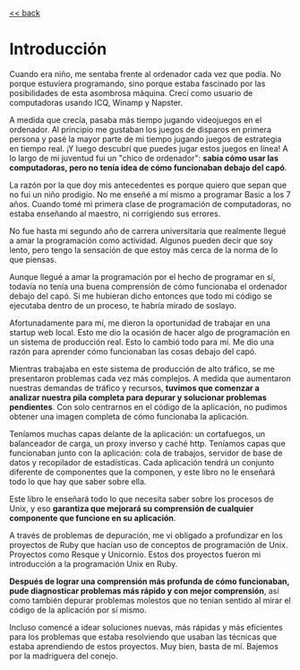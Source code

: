 [<< back](README.md)

# Introducción

Cuando era niño, me sentaba frente al ordenador cada vez que podía. No porque estuviera programando, sino porque estaba fascinado por las posibilidades de esta asombrosa máquina. Crecí como usuario de computadoras usando ICQ, Winamp y Napster.

A medida que crecía, pasaba más tiempo jugando videojuegos en el ordenador. Al principio me gustaban los juegos de disparos en primera persona y pasé la mayor parte de mi tiempo jugando juegos de estrategia en tiempo real. ¡Y luego descubrí que puedes jugar estos juegos en línea! A lo largo de mi juventud fui un "chico de ordenador": **sabía cómo usar las computadoras, pero no tenía idea de cómo funcionaban debajo del capó**.

La razón por la que doy mis antecedentes es porque quiero que sepan que no fui un niño prodigio. No me enseñé a mí mismo a programar Basic a los 7 años. Cuando tomé mi primera clase de programación de computadoras, no estaba enseñando al maestro, ni corrigiendo sus errores.

No fue hasta mi segundo año de carrera universitaria que realmente llegué a amar la programación como actividad. Algunos pueden decir que soy lento, pero tengo la sensación de que estoy más cerca de la norma de lo que piensas.

Aunque llegué a amar la programación por el hecho de programar en sí, todavía no tenía una buena comprensión de cómo funcionaba el ordenador debajo del capó. Si me hubieran dicho entonces que todo mi código se ejecutaba dentro de un proceso, te habría mirado de soslayo.

Afortunadamente para mí, me dieron la oportunidad de trabajar en una startup web local. Esto me dio la ocasión de hacer algo de programación en un sistema de producción real. Esto lo cambió todo para mí. Me dio una razón para aprender cómo funcionaban las cosas debajo del capó.

Mientras trabajaba en este sistema de producción de alto tráfico, se me presentaron problemas cada vez más complejos. A medida que aumentaron nuestras demandas de tráfico y recursos, **tuvimos que comenzar a analizar nuestra pila completa para depurar y solucionar problemas pendientes**. Con solo centrarnos en el código de la aplicación, no pudimos obtener una imagen completa de cómo funcionaba la aplicación.

Teníamos muchas capas delante de la aplicación: un cortafuegos, un balanceador de carga, un proxy inverso y caché http. Teníamos capas que funcionaban junto con la aplicación: cola de trabajos, servidor de base de datos y recopilador de estadísticas. Cada aplicación tendrá un conjunto diferente de componentes que la componen, y este libro no le enseñará todo lo que hay que saber sobre ella.

Este libro le enseñará todo lo que necesita saber sobre los procesos de Unix, y eso **garantiza que mejorará su comprensión de cualquier componente que funcione en su aplicación**.

A través de problemas de depuración, me vi obligado a profundizar en los proyectos de Ruby que hacían uso de conceptos de programación de Unix. Proyectos como Resque y Unicornio. Estos dos proyectos fueron mi introducción a la programación Unix en Ruby.

**Después de lograr una comprensión más profunda de cómo funcionaban, pude diagnosticar problemas más rápido y con mejor comprensión**, así como también depurar problemas molestos que no tenían sentido al mirar el código de la aplicación por sí mismo.

Incluso comencé a idear soluciones nuevas, más rápidas y más eficientes para los problemas que estaba resolviendo que usaban las técnicas que estaba aprendiendo de estos proyectos. Muy bien, basta de mí. Bajemos por la madriguera del conejo.
